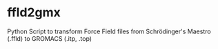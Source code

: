 # ffld2gmx
Python Script to transform Force Field files from Schrödinger's Maestro (.ffld) to GROMACS (.itp, .top)
